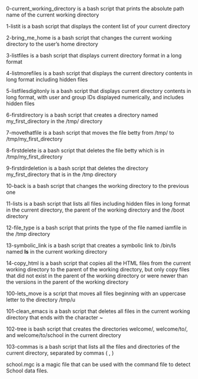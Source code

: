 0-current_working_directory is a bash script that prints the absolute path name of the current working directory

1-listit is a bash script that displays the content list of your current directory

2-bring_me_home is a bash script that changes the current working directory to the user’s home directory

3-listfiles is a bash script that displays current directory format in a long format

4-listmorefiles is a bash script that displays the current directory contents in long format including hidden files

5-listfilesdigitonly is a bash script that displays current directory contents in long format, with user and group IDs displayed numerically, and includes hidden files

6-firstdirectory is a bash script that creates a directory named my_first_directory in the /tmp/ directory

7-movethatfile is a bash script that moves the file betty from /tmp/ to /tmp/my_first_directory

8-firstdelete is a bash script that deletes the file betty which is in /tmp/my_first_directory

9-firstdirdeletion is a bash script that deletes the directory my_first_directory that is in the /tmp directory

10-back is a bash script that changes the working directory to the previous one

11-lists is a bash script that lists all files including hidden files in long format in the current directory, the parent of the working directory and the /boot directory

12-file_type is a bash script that prints the type of the file named iamfile in the /tmp directory

13-symbolic_link is a bash script that creates a symbolic link to /bin/ls named __ls__ in the current working directory

14-copy_html is a bash script that copies all the HTML files from the current working directory to the parent of the working directory, but only copy files that did not exist in the parent of the working directory or were newer than the versions in the parent of the working directory

100-lets_move is a script that moves all files beginning with an uppercase letter to the directory /tmp/u

101-clean_emacs is a bash script that deletes all files in the current working directory that ends with the character ~

102-tree is bash script that creates the directories welcome/, welcome/to/, and welcome/to/school in the current directory

103-commas is a bash script that lists all the files and directories of the current directory, separated by commas ( , )

school.mgc is a magic file that can be used with the command file to detect School data files.


